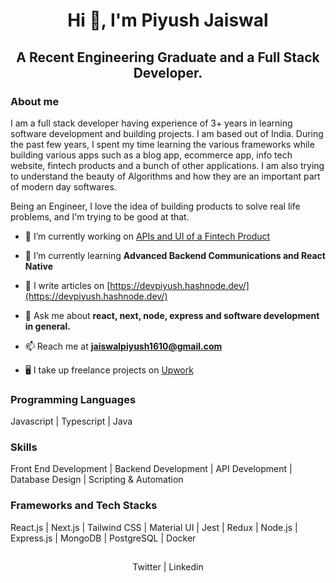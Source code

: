 <h1 align="center">Hi 👋, I'm Piyush Jaiswal</h1>
<h2 align="center">A Recent Engineering Graduate and a Full Stack Developer.</h2>

###

<h3>About me</h3>
<p>
  I am a full stack developer having experience of 3+ years in learning software development and building projects. I am based out of India. During the past few years, I spent my time learning the various frameworks while building various apps such as a blog app, ecommerce app, info tech website, fintech products and a bunch of other applications. I am also trying to understand the beauty of Algorithms and how they are an important part of modern day softwares.
</p>
<p>Being an Engineer, I love the idea of building products to solve real life problems, and I'm trying to be good at that.</p>


- 🔭 I’m currently working on [APIs and UI of a Fintech Product](https://github.com/ipocircle/api)

- 🌱 I’m currently learning **Advanced Backend Communications and React Native**

- 📝 I write articles on [https://devpiyush.hashnode.dev/](https://devpiyush.hashnode.dev/)

- 💬 Ask me about **react, next, node, express and software development in general.**

- 📫 Reach me at **jaiswalpiyush1610@gmail.com**
  
- 🖥️ I take up freelance projects on [Upwork](https://www.upwork.com/freelancers/~01249cc65e1e42eadc?mp_source=share)

###

<h3>Programming Languages</h3>
<p>Javascript | Typescript | Java
</p>

<h3>Skills</h3>
<p>Front End Development | Backend Development | API Development | Database Design | Scripting & Automation</p>

<h3>Frameworks and Tech Stacks</h3>
<p> React.js | Next.js | Tailwind CSS | Material UI | Jest | Redux | Node.js | Express.js | MongoDB | PostgreSQL | Docker
</p>

###

<h2 align="left"></h2>
<p align="center">
<a href="https://twitter.com/PiyushJ17317768" style="text-decoration:none;" target="_blank">Twitter</a> | 
<a href="https://linkedin.com/in/piyushjaiswal1610" style="text-decoration:none;" target="_blank">Linkedin</a>
</p>
